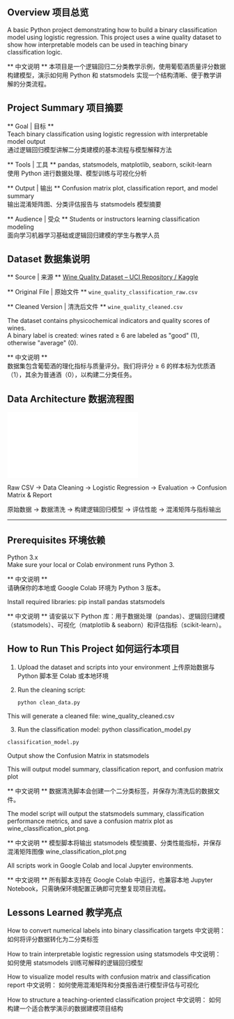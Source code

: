 ## Overview 项目总览

A basic Python project demonstrating how to build a binary classification model using logistic regression. This project uses a wine quality dataset to show how interpretable models can be used in teaching binary classification logic.

** 中文说明 **  本项目是一个逻辑回归二分类教学示例，使用葡萄酒质量评分数据构建模型，演示如何用 Python 和 statsmodels 实现一个结构清晰、便于教学讲解的分类流程。

## Project Summary 项目摘要

** Goal | 目标 **  
Teach binary classification using logistic regression with interpretable model output  
通过逻辑回归模型讲解二分类建模的基本流程与模型解释方法  

** Tools | 工具 **  pandas, statsmodels, matplotlib, seaborn, scikit-learn  
使用 Python 进行数据处理、模型训练与可视化分析  

** Output | 输出 **  Confusion matrix plot, classification report, and model summary  
输出混淆矩阵图、分类评估报告与 statsmodels 模型摘要  

** Audience | 受众 **  Students or instructors learning classification modeling  
面向学习机器学习基础或逻辑回归建模的学生与教学人员

## Dataset 数据集说明

** Source | 来源 **  [Wine Quality Dataset – UCI Repository / Kaggle](https://www.kaggle.com/datasets/rajyellow46/wine-quality)

** Original File | 原始文件 **  `wine_quality_classification_raw.csv`  

** Cleaned Version | 清洗后文件 **  `wine_quality_cleaned.csv`  

The dataset contains physicochemical indicators and quality scores of wines.  
A binary label is created: wines rated ≥ 6 are labeled as "good" (1), otherwise "average" (0).

** 中文说明 **  
数据集包含葡萄酒的理化指标与质量评分。我们将评分 ≥ 6 的样本标为优质酒（1），其余为普通酒（0），以构建二分类任务。

## Data Architecture 数据流程图

![Pipeline Diagram](classification_model_architecture.pdf)

Raw CSV → Data Cleaning → Logistic Regression → Evaluation → Confusion Matrix & Report

原始数据 → 数据清洗 → 构建逻辑回归模型 → 评估性能 → 混淆矩阵与指标输出

---

## Prerequisites 环境依赖

Python 3.x  
Make sure your local or Colab environment runs Python 3.

** 中文说明 **  
请确保你的本地或 Google Colab 环境为 Python 3 版本。

Install required libraries:
pip install pandas statsmodels 

** 中文说明 **
请安装以下 Python 库：用于数据处理（pandas）、逻辑回归建模（statsmodels）、可视化（matplotlib & seaborn）和评估指标（scikit-learn）。

## How to Run This Project 如何运行本项目

1. Upload the dataset and scripts into your environment
上传原始数据与 Python 脚本至 Colab 或本地环境

2. Run the cleaning script:
   ```bash
   python clean_data.py
   ```
This will generate a cleaned file: wine_quality_cleaned.csv

3. Run the classification model: python classification_model.py
  ```bash
  classification_model.py
  ```
Output show the Confusion Matrix in statsmodels
   
This will output model summary, classification report, and confusion matrix plot

** 中文说明 **
数据清洗脚本会创建一个二分类标签，并保存为清洗后的数据文件。

The model script will output the statsmodels summary, classification performance metrics, and save a confusion matrix plot as wine_classification_plot.png.

** 中文说明 **
模型脚本将输出 statsmodels 模型摘要、分类性能指标，并保存混淆矩阵图像 wine_classification_plot.png

All scripts work in Google Colab and local Jupyter environments.

** 中文说明 **
所有脚本支持在 Google Colab 中运行，也兼容本地 Jupyter Notebook，只需确保环境配置正确即可完整复现项目流程。

## Lessons Learned 教学亮点

How to convert numerical labels into binary classification targets
中文说明： 如何将评分数据转化为二分类标签

How to train interpretable logistic regression using statsmodels
中文说明： 如何使用 statsmodels 训练可解释的逻辑回归模型

How to visualize model results with confusion matrix and classification report
中文说明： 如何使用混淆矩阵和分类报告进行模型评估与可视化

How to structure a teaching-oriented classification project
中文说明： 如何构建一个适合教学演示的数据建模项目结构
